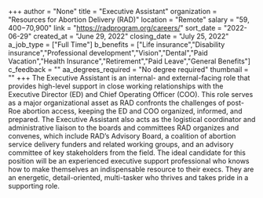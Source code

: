 +++
author = "None"
title = "Executive Assistant"
organization = "Resources for Abortion Delivery (RAD)"
location = "Remote"
salary = "$59,400-$70,900"
link = "https://radprogram.org/careers/"
sort_date = "2022-06-29"
created_at = "June 29, 2022"
closing_date = "July 25, 2022"
a_job_type = ["Full Time"]
b_benefits = ["Life insurance","Disability insurance","Professional development","Vision","Dental","Paid Vacation","Health Insurance","Retirement","Paid Leave","General Benefits"]
c_feedback = ""
aa_degrees_required = "No degree required"
thumbnail = ""
+++
The Executive Assistant is an internal- and external-facing role that provides high-level support in close working relationships with the Executive Director (ED) and Chief Operating Officer (COO). This role serves as a major organizational asset as RAD confronts the challenges of post-Roe abortion access, keeping the ED and COO organized, informed, and prepared. The Executive Assistant also acts as the logistical coordinator and administrative liaison to the boards and committees RAD organizes and convenes, which include RAD’s Advisory Board, a coalition of abortion service delivery funders and related working groups, and an advisory committee of key stakeholders from the field. The ideal candidate for this position will be an experienced executive support professional who knows how to make themselves an indispensable resource to their execs. They are an energetic, detail-oriented, multi-tasker who thrives and takes pride in a supporting role.